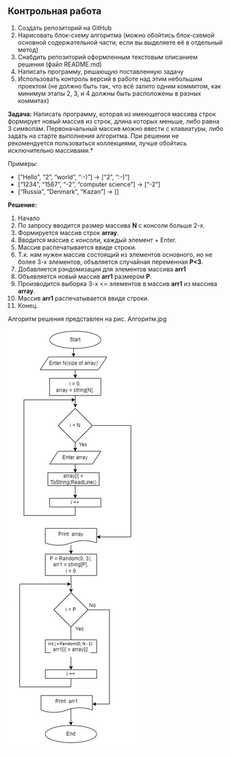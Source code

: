 ## Контрольная работа

1. Создать репозиторий на GitHub
2. Нарисовать блок-схему алгоритма (можно обойтись блок-схемой основной содержательной части, если вы выделяете её в отдельный метод)
3. Снабдить репозиторий оформленным текстовым описанием решения (файл README.md)
4. Написать программу, решающую поставленную задачу
5. Использовать контроль версий в работе над этим небольшим проектом (не должно быть так, что всё залито одним коммитом, как минимум этапы 2, 3, и 4 должны быть расположены в разных коммитах)

**Задача:** Написать программу, которая из имеющегося массива строк формирует новый массив из строк, длина которых меньше, либо равна 3 символам. Первоначальный массив можно ввести с клавиатуры, либо задать на старте выполнения алгоритма. При решении не рекомендуется пользоваться коллекциями, лучше обойтись исключительно массивами.*

Примеры:
- [“Hello”, “2”, “world”, “:-)”] → [“2”, “:-)”]
- [“1234”, “1567”, “-2”, “computer science”] → [“-2”]
- [“Russia”, “Denmark”, “Kazan”] → []

**Решение:** 

1. Начало
2. По запросу вводится размер массива **N** с консоли больше 2-х.
3. Формируется массив строк **array**.
4. Вводится массив с консоли, каждый элемент + Enter.
5. Массив распечатывается ввиде строки.
6. Т.к. нам нужен массив состоящий из элементов основного, но не более 3-х элементов, объвляется случайная переменная **P<3**.
7. Добавляется рэндомизация для элементов массива **arr1**
8. Объявляется новый массив **arr1** размером **Р**.
9. Производится выборка 3-х  <= элементов в массив **arr1** из массива **array**.
10. Массив **arr1** распечатывается ввиде строки.
11. Конец.

Алгоритм решения представлен на рис. Алгоритм.jpg ![Алгоритм решения](Алгоритм.jpg)
